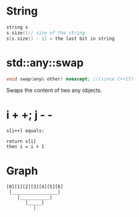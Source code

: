 # String
```cpp
string s
s.size()// size of the string
s[s.size() - 1] = the last bit in string
```

# std::any::swap
```cpp
void swap(any& other) noexcept; //(since C++17)
```
Swaps the content of two any objects.

# i + +; j - -
```
s[i++] equals:

return s[i]
then i = i + 1
```

# Graph
```
[0][1][2][3][4][5][6]
 |_________________|
    |___________|
	   |_____|
	      |
```
